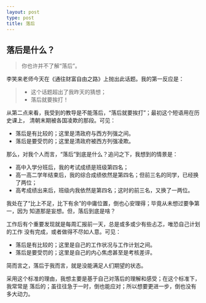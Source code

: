 ```yaml
---
layout: post
type: post
title: 落后
---
```



## 落后是什么？

> 你也许并不了解“落后”。

李笑来老师今天在《通往财富自由之路》上抛出此话题。我的第一反应是：

> * 这个话题超出了我昨天的猜想；
> * 落后就要挨打！

从第二点来看，我受到的教导是不能落后，“落后就要挨打”；最初这个短语用在历史课上，
清朝末期被各国凌欺的那段。可见：

* 落后是有比较的；这里是清政府与西方列强之间。
* 落后是要受罚的；这里是清政府被西方列强凌欺。

那么，对我个人而言，“落后”到底是什么？追问之下，我想到的情景是：

* 高中入学分班后，我的考试成绩是班级第四名；
* 高一高二学年结束后，我的综合成绩依然是第四名；但前三名的同学，已经换了两位；
* 高考成绩出来后，班级内我依然是第四名；这时的前三名，又换了一两位。

我处在了“比上不足，比下有余”的中庸位置，倒也心安理得；毕竟从未想过要争第一，因为
知道那是妄想。但，落后到底是啥？

工作后有个重要发现就是每周汇报前一天，总是或多或少有些忐忑，唯恐自己计划的工作
没有完成，或者做得不尽如人意。可见：

* 落后是有比较的；这里是自己的工作状况与工作计划之间。
* 落后是要受罚的；这里是自己的内心焦虑甚至是考核差评。

简而言之，落后于我而言，就是没能满足人们期望的状态。

采用这个标准的理由，我想主要是基于自己对落后的理解和感受；在这个标准下，我常常是
落后的；虽往往急于一时，倒也能应对；所以想要更进一步，倒也没有多大动力。
